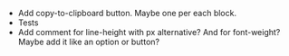 - Add copy-to-clipboard button. Maybe one per each block.
- Tests
- Add comment for line-height with px alternative? And for font-weight? Maybe add it like an option or button?
